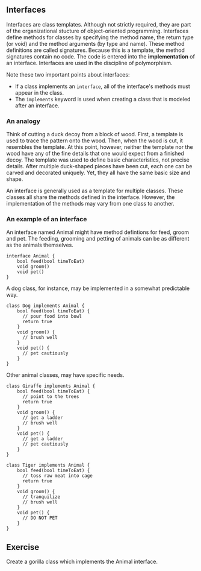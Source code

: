 Interfaces
----------

Interfaces are class templates. Although not strictly required, they are part of the organizational stucture of object-oriented programming. Interfaces define methods for classes by specifying the method name, the return type (or void) and the method arguments (by type and name). These method definitions are called signatures. Because this is a template, the method signatures contain no code. The code is entered into the **implementation** of an interface. Interfaces are used in the discipline of polymorphism.

Note these two important points about interfaces:

-  If a class implements an `interface`, all of the interface's methods must appear in the class.
-  The `implements` keyword is used when creating a class that is modeled after an interface.

### An analogy

Think of cutting a duck decoy from a block of wood. First, a template is used to trace the pattern onto the wood. Then, when the wood is cut, it resembles the template. At this point, however, neither the template nor the wood have any of the fine details that one would expect from a finished decoy. The template was used to define basic characteristics, not precise details. After multiple duck-shaped pieces have been cut, each one can be carved and decorated uniquely. Yet, they all have the same basic size and shape.

An interface is generally used as a template for multiple classes. These classes all share the methods defined in the interface. However, the implementation of the methods may vary from one class to another.

### An example of an interface

An interface named Animal might have method defintions for feed, groom and pet. The feeding, grooming and petting of animals can be as different as the animals themselves.

    interface Animal {
        bool feed(bool timeToEat)
        void groom()
        void pet()
    }

A dog class, for instance, may be implemented in a somewhat predictable way.

    class Dog implements Animal {
        bool feed(bool timeToEat) {
          // pour food into bowl
          return true
        }
        void groom() {
          // brush well
        }
        void pet() {
          // pet cautiously
        }
    }

Other animal classes, may have specific needs.

    class Giraffe implements Animal {
        bool feed(bool timeToEat) {
          // point to the trees 
          return true
        }
        void groom() {
          // get a ladder
          // brush well
        }
        void pet() {
          // get a ladder
          // pet cautiously
        }
    }

    class Tiger implements Animal {
        bool feed(bool timeToEat) {
          // toss raw meat into cage
          return true
        }
        void groom() {
          // tranquilize
          // brush well
        }
        void pet() {
          // DO NOT PET
        }
    }

Exercise
--------

Create a gorilla class which implements the Animal interface.
